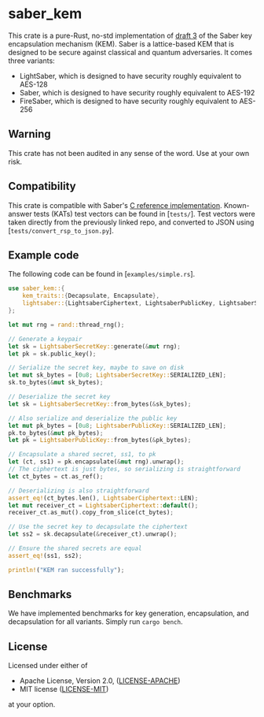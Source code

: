 saber_kem
=========

This crate is a pure-Rust, no-std implementation of [draft 3](https://www.esat.kuleuven.be/cosic/pqcrypto/saber/files/saberspecround3.pdf) of the Saber key encapsulation mechanism (KEM). Saber is a lattice-based KEM that is designed to be secure against classical and quantum adversaries. It comes three variants:

* LightSaber, which is designed to have security roughly equivalent to AES-128
* Saber, which is designed to have security roughly equivalent to AES-192
* FireSaber, which is designed to have security roughly equivalent to AES-256

Warning
-------

This crate has not been audited in any sense of the word. Use at your own risk.

Compatibility
-------------

This crate is compatible with Saber's [C reference implementation](https://github.com/KULeuven-COSIC/SABER/tree/f7f39e4db2f3e22a21e1dd635e0601caae2b4510). Known-answer tests (KATs) test vectors can be found in [`tests/`]. Test vectors were taken directly from the previously linked repo, and converted to JSON using [`tests/convert_rsp_to_json.py`].

Example code
------------

The following code can be found in [`examples/simple.rs`].

```rust
use saber_kem::{
    kem_traits::{Decapsulate, Encapsulate},
    lightsaber::{LightsaberCiphertext, LightsaberPublicKey, LightsaberSecretKey},
};

let mut rng = rand::thread_rng();

// Generate a keypair
let sk = LightsaberSecretKey::generate(&mut rng);
let pk = sk.public_key();

// Serialize the secret key, maybe to save on disk
let mut sk_bytes = [0u8; LightsaberSecretKey::SERIALIZED_LEN];
sk.to_bytes(&mut sk_bytes);

// Deserialize the secret key
let sk = LightsaberSecretKey::from_bytes(&sk_bytes);

// Also serialize and deserialize the public key
let mut pk_bytes = [0u8; LightsaberPublicKey::SERIALIZED_LEN];
pk.to_bytes(&mut pk_bytes);
let pk = LightsaberPublicKey::from_bytes(&pk_bytes);

// Encapsulate a shared secret, ss1, to pk
let (ct, ss1) = pk.encapsulate(&mut rng).unwrap();
// The ciphertext is just bytes, so serializing is straightforward
let ct_bytes = ct.as_ref();

// Deserializing is also straightforward
assert_eq!(ct_bytes.len(), LightsaberCiphertext::LEN);
let mut receiver_ct = LightsaberCiphertext::default();
receiver_ct.as_mut().copy_from_slice(ct_bytes);

// Use the secret key to decapsulate the ciphertext
let ss2 = sk.decapsulate(&receiver_ct).unwrap();

// Ensure the shared secrets are equal
assert_eq!(ss1, ss2);

println!("KEM ran successfully");
```

Benchmarks
----------

We have implemented benchmarks for key generation, encapsulation, and decapsulation for all variants. Simply run `cargo bench`.

License
-------

Licensed under either of

 * Apache License, Version 2.0, ([LICENSE-APACHE](LICENSE-APACHE))
 * MIT license ([LICENSE-MIT](LICENSE-MIT))

at your option.
